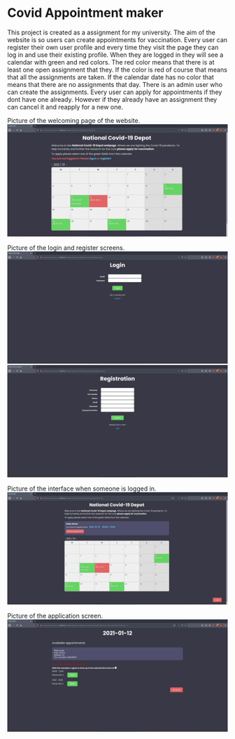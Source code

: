 # Covid Appointment maker

This project is created as a assignment for my university. The aim of the website is so users can create appointments for vaccination.
Every user can register their own user profile and every time they visit the page they can log in and use their existing profile. When they are logged in they will see a calendar with green and red colors. The red color means that there is at least one open assignment that they. If the color is red of course that means that all the assignments are taken. If the calendar date has no color that means that there are no assignments that day.
There is an admin user who can create the assignments.
Every user can apply for appointments if they dont have one already. However if they already have an assignment they can cancel it and reapply for a new one.

Picture of the welcoming page of the website.
![welcome page](../readme_pics/covid/screen.jpg)

Picture of the login and register screens.
![login screen](../readme_pics/covid/login_screen.jpg)
![login screen](../readme_pics/covid/register_screen.jpg)

Picture of the interface when someone is logged in.
![login screen](../readme_pics/covid/loggedin_screen.jpg)

Picture of the application screen.
![login screen](../readme_pics/covid/apply_screen.jpg)